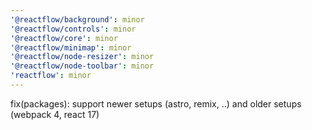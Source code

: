 ```yaml
---
'@reactflow/background': minor
'@reactflow/controls': minor
'@reactflow/core': minor
'@reactflow/minimap': minor
'@reactflow/node-resizer': minor
'@reactflow/node-toolbar': minor
'reactflow': minor
---
```


fix(packages): support newer setups (astro, remix, ..) and older setups (webpack 4, react 17)

